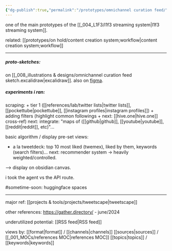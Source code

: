 ```yaml
---
{"dg-publish":true,"permalink":"/prototypes/omnichannel curation feed/","tags":["prototype","🌱","design","sensemaking","datamanagement","visualization"],"created":"2022-03-11T13:33:32.936-03:00","updated":"2024-07-24T04:45:04.549-03:00"}
---
```


one of the main prototypes of the [[_004_L1F3/l1f3 streaming system\|l1f3 streaming system]].

related: [[prototypes/on hold/content creation system;workflow\|content creation system;workflow]]

---

##### proto-sketches:

on [[_008_illustrations & designs/omnichannel curation feed sketch.excalidraw\|excalidraw]].
also on [figma](https://www.figma.com/file/5UpGleobC3WJFckn9BNA6U/c4ss1us'-l1f3-dashboard?type=design&mode=design&t=8W2QvUSxNCEwymnl-1).

##### experiments i ran:

scraping:
\+ tier 1 ([[references/lab/twitter lists\|twitter lists]], [[pockettube\|pockettube]], [[instagram profiles\|instagram profiles]])
\+ adding filters (highlight common followings + next: [[hive.one\|hive.one]] cross-ref)
next: integrate: "maps of ([[github\|github]], [[youtube\|youtube]], [[reddit\|reddit]], etc)"...

basic algorithm / display pre-set views:
- a la tweetdeck: top 10 most liked (twemex), liked by them, keywords (search filters)...
next: recommender system -> heavily weighted/controlled.

--> display on obsidian canvas.

i took the agent vs the API route.

#sometime-soon:
huggingface spaces

---

major ref: [[projects & tools/projects/tweetscape\|tweetscape]]

other references:
https://gather.directory/ - june/2024

underutilized potential: [[RSS feed\|RSS feed]]

views by:
[[format\|format]] / [[channels\|channels]]
[[sources\|sources]] / [[_001_MOCs/references MOC\|references MOC]]
[[topics\|topics]] / [[keywords\|keywords]]
